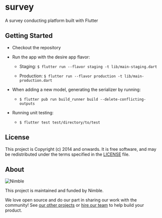 # survey

A survey conducting platform built with Flutter

## Getting Started

- Checkout the repository
- Run the app with the desire app flavor:
   
   - Staging: `$ flutter run --flavor staging -t lib/main-staging.dart`
   
   - Production: `$ flutter run --flavor production -t lib/main-production.dart`
   
- When adding a new model, generating the serializer by running:

    - `$ flutter pub run build_runner build --delete-conflicting-outputs`

- Running unit testing:

    - `$ flutter test test/directory/to/test` 

## License

This project is Copyright (c) 2014 and onwards. It is free software,
and may be redistributed under the terms specified in the [LICENSE] file.

[LICENSE]: /LICENSE

## About

![Nimble](https://assets.nimblehq.co/logo/dark/logo-dark-text-160.png)

This project is maintained and funded by Nimble.

We love open source and do our part in sharing our work with the community!
See [our other projects][community] or [hire our team][hire] to help build your product.

[community]: https://github.com/nimblehq
[hire]: https://nimblehq.co/
